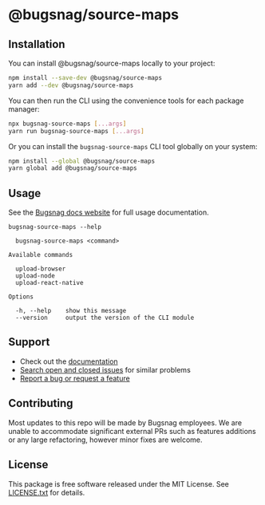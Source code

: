 # @bugsnag/source-maps

## Installation

You can install @bugsnag/source-maps locally to your project:

```sh
npm install --save-dev @bugsnag/source-maps
yarn add --dev @bugsnag/source-maps
```

You can then run the CLI using the convenience tools for each package manager:

```sh
npx bugsnag-source-maps [...args]
yarn run bugsnag-source-maps [...args]
```

Or you can install the `bugsnag-source-maps` CLI tool globally on your system:

```sh
npm install --global @bugsnag/source-maps
yarn global add @bugsnag/source-maps
```

## Usage

See the [Bugsnag docs website](https://docs.bugsnag.com/build-integrations/js/#uploading-source-maps) for full usage documentation.

```
bugsnag-source-maps --help

  bugsnag-source-maps <command>

Available commands

  upload-browser
  upload-node
  upload-react-native

Options

  -h, --help    show this message
  --version     output the version of the CLI module
```

## Support

* Check out the [documentation](https://docs.bugsnag.com/build-integrations/js/#uploading-source-maps)
* [Search open and closed issues](https://github.com/bugsnag/bugsnag-source-maps/issues?q=+) for similar problems
* [Report a bug or request a feature](https://github.com/bugsnag/bugsnag-source-maps/issues/new)

## Contributing

Most updates to this repo will be made by Bugsnag employees. We are unable to accommodate significant external PRs such as features additions or any large refactoring, however minor fixes are welcome.

## License

This package is free software released under the MIT License. See [LICENSE.txt](./LICENSE.txt) for details.
